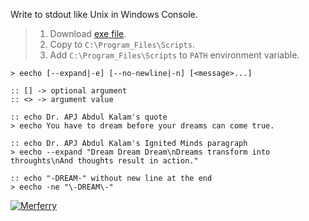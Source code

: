 Write to stdout like Unix in Windows Console.
> 1. Download [exe file](https://github.com/winp/extra-echo/releases/download/1.0.0/eecho.exe).
> 2. Copy to `C:\Program_Files\Scripts`.
> 3. Add `C:\Program_Files\Scripts` to `PATH` environment variable.


```batch
> eecho [--expand|-e] [--no-newline|-n] [<message>...]

:: [] -> optional argument
:: <> -> argument value
```

```batch
:: echo Dr. APJ Abdul Kalam's quote
> eecho You have to dream before your dreams can come true.

:: echo Dr. APJ Abdul Kalam's Ignited Minds paragraph
> eecho --expand "Dream Dream Dream\nDreams transform into throughts\nAnd thoughts result in action."

:: echo "-DREAM-" without new line at the end
> eecho -ne "\-DREAM\-"
```


[![Merferry](https://i.imgur.com/VrefufD.jpg)](https://merferry.github.io)
